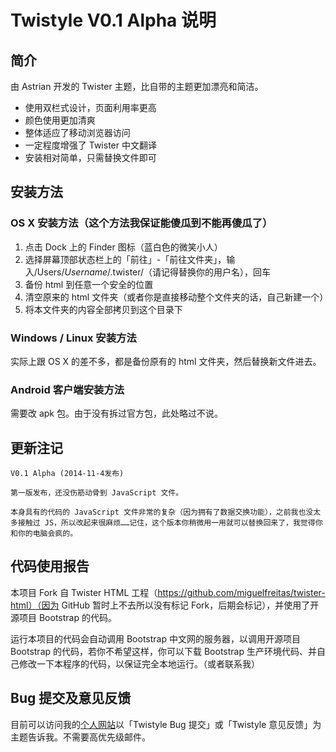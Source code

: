 # Twistyle V0.1 Alpha 说明

## 简介

由 Astrian 开发的 Twister 主题，比自带的主题更加漂亮和简洁。

- 使用双栏式设计，页面利用率更高
- 颜色使用更加清爽
- 整体适应了移动浏览器访问
- 一定程度增强了 Twister 中文翻译
- 安装相对简单，只需替换文件即可

## 安装方法

### OS X 安装方法（这个方法我保证能傻瓜到不能再傻瓜了）

1. 点击 Dock 上的 Finder 图标（蓝白色的微笑小人）
2. 选择屏幕顶部状态栏上的「前往」-「前往文件夹」，输入/Users/*Username*/.twister/（请记得替换你的用户名），回车
3. 备份 html 到任意一个安全的位置
4. 清空原来的 html 文件夹（或者你是直接移动整个文件夹的话，自己新建一个）
5. 将本文件夹的内容全部拷贝到这个目录下

### Windows / Linux 安装方法

实际上跟 OS X 的差不多，都是备份原有的 html 文件夹，然后替换新文件进去。

### Android 客户端安装方法

需要改 apk 包。由于没有拆过官方包，此处略过不说。


## 更新注记

	V0.1 Alpha (2014-11-4发布)

	第一版发布，还没伤筋动骨到 JavaScript 文件。
	
	本身具有的代码的 JavaScript 文件非常的复杂（因为拥有了数据交换功能），之前我也没太多接触过 JS，所以改起来很麻烦……记住，这个版本你稍微用一用就可以替换回来了，我觉得你和你的电脑会疯的。
	
## 代码使用报告

本项目 Fork 自 Twister HTML 工程（https://github.com/miguelfreitas/twister-html）（因为 GitHub 暂时上不去所以没有标记 Fork，后期会标记），并使用了开源项目 Bootstrap 的代码。

运行本项目的代码会自动调用 Bootstrap 中文网的服务器，以调用开源项目 Bootstrap 的代码，若你不希望这样，你可以下载 Bootstrap 生产环境代码、并自己修改一下本程序的代码，以保证完全本地运行。（或者联系我）

## Bug 提交及意见反馈

目前可以访问我的[个人网站](http://www.astrianfm.com/mails)以「Twistyle Bug 提交」或「Twistyle 意见反馈」为主题告诉我。不需要高优先级邮件。